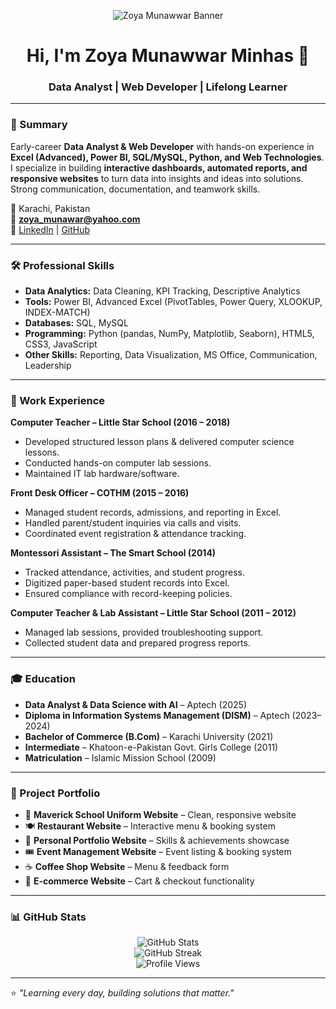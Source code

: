 
<!-- Profile Banner -->
<p align="center">
  <img src="https://raw.githubusercontent.com/zoyamunawer/zoyamunawer/main/banner.jpg" alt="Zoya Munawwar Banner"/>
</p>

<h1 align="center">Hi, I'm Zoya Munawwar Minhas 👋</h1>
<h3 align="center">Data Analyst | Web Developer | Lifelong Learner</h3>

---

### 🚀 Summary
Early-career **Data Analyst & Web Developer** with hands-on experience in **Excel (Advanced), Power BI, SQL/MySQL, Python, and Web Technologies**.  
I specialize in building **interactive dashboards, automated reports, and responsive websites** to turn data into insights and ideas into solutions.  
Strong communication, documentation, and teamwork skills.

📍 Karachi, Pakistan  
📧 **zoya_munawar@yahoo.com**  
🔗 [LinkedIn](https://www.linkedin.com/in/zoya-munawwar1122) | [GitHub](https://github.com/zoyamunawer)  

---

### 🛠 Professional Skills
- **Data Analytics:** Data Cleaning, KPI Tracking, Descriptive Analytics  
- **Tools:** Power BI, Advanced Excel (PivotTables, Power Query, XLOOKUP, INDEX-MATCH)  
- **Databases:** SQL, MySQL  
- **Programming:** Python (pandas, NumPy, Matplotlib, Seaborn), HTML5, CSS3, JavaScript  
- **Other Skills:** Reporting, Data Visualization, MS Office, Communication, Leadership  

---

### 💼 Work Experience

**Computer Teacher – Little Star School (2016 – 2018)**  
- Developed structured lesson plans & delivered computer science lessons.  
- Conducted hands-on computer lab sessions.  
- Maintained IT lab hardware/software.  

**Front Desk Officer – COTHM (2015 – 2016)**  
- Managed student records, admissions, and reporting in Excel.  
- Handled parent/student inquiries via calls and visits.  
- Coordinated event registration & attendance tracking.  

**Montessori Assistant – The Smart School (2014)**  
- Tracked attendance, activities, and student progress.  
- Digitized paper-based student records into Excel.  
- Ensured compliance with record-keeping policies.  

**Computer Teacher & Lab Assistant – Little Star School (2011 – 2012)**  
- Managed lab sessions, provided troubleshooting support.  
- Collected student data and prepared progress reports.  

---

### 🎓 Education
- **Data Analyst & Data Science with AI** – Aptech (2025)  
- **Diploma in Information Systems Management (DISM)** – Aptech (2023–2024)  
- **Bachelor of Commerce (B.Com)** – Karachi University (2021)  
- **Intermediate** – Khatoon-e-Pakistan Govt. Girls College (2011)  
- **Matriculation** – Islamic Mission School (2009)  

---

### 📂 Project Portfolio
- 🏫 **Maverick School Uniform Website** – Clean, responsive website  
- 🍽️ **Restaurant Website** – Interactive menu & booking system  
- 💼 **Personal Portfolio Website** – Skills & achievements showcase  
- 🎟️ **Event Management Website** – Event listing & booking system  
- ☕ **Coffee Shop Website** – Menu & feedback form  
- 🛒 **E-commerce Website** – Cart & checkout functionality  

---

### 📊 GitHub Stats
<p align="center">
  <img src="https://github-readme-stats.vercel.app/api?username=zoyamunawer&show_icons=true&theme=tokyonight" alt="GitHub Stats"/>
  <br>
  <img src="https://github-readme-streak-stats.herokuapp.com/?user=zoyamunawer&theme=tokyonight" alt="GitHub Streak"/>
  <br>
  <img src="https://komarev.com/ghpvc/?username=zoyamunawer&label=Profile+Views&color=orange&style=flat-square" alt="Profile Views"/>
</p>

---

⭐ *"Learning every day, building solutions that matter."*
